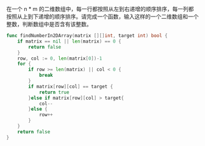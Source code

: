 在一个 n * m 的二维数组中，每一行都按照从左到右递增的顺序排序，每一列都按照从上到下递增的顺序排序。请完成一个函数，输入这样的一个二维数组和一个整数，判断数组中是否含有该整数。





```go
func findNumberIn2DArray(matrix [][]int, target int) bool {
	if matrix == nil || len(matrix) == 0 {
		return false
	}
	row, col := 0, len(matrix[0])-1
	for {
		if row >= len(matrix) || col < 0 {
			break
		}
		if matrix[row][col] == target {
			return true
		}else if matrix[row][col] > target{
			col--
		}else {
			row++
		}
	}
	return false
}
```

